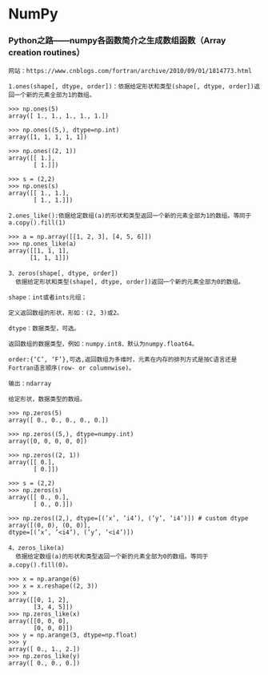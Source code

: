 # NumPy

### Python之路——numpy各函数简介之生成数组函数（Array creation routines）

    网站：https://www.cnblogs.com/fortran/archive/2010/09/01/1814773.html
    
    1.ones(shape[, dtype, order])：依据给定形状和类型(shape[, dtype, order])返回一个新的元素全部为1的数组。

    >>> np.ones(5)
    array([ 1., 1., 1., 1., 1.])

    >>> np.ones((5,), dtype=np.int)
    array([1, 1, 1, 1, 1])

    >>> np.ones((2, 1))
    array([[ 1.],
           [ 1.]])

    >>> s = (2,2)
    >>> np.ones(s)
    array([[ 1., 1.],
           [ 1., 1.]])
           
    2.ones_like():依据给定数组(a)的形状和类型返回一个新的元素全部为1的数组。等同于a.copy().fill(1)

    >>> a = np.array([[1, 2, 3], [4, 5, 6]])
    >>> np.ones_like(a)
    array([[1, 1, 1],
          [1, 1, 1]])
          
    3、zeros(shape[, dtype, order])
      依据给定形状和类型(shape[, dtype, order])返回一个新的元素全部为0的数组。

    shape：int或者ints元组；

    定义返回数组的形状，形如：(2, 3)或2。

    dtype：数据类型，可选。

    返回数组的数据类型，例如：numpy.int8、默认为numpy.float64。

    order:{‘C’, ‘F’},可选,返回数组为多维时，元素在内存的排列方式是按C语言还是Fortran语言顺序(row- or columnwise)。

    输出：ndarray

    给定形状，数据类型的数组。

    >>> np.zeros(5)
    array([ 0., 0., 0., 0., 0.])

    >>> np.zeros((5,), dtype=numpy.int)
    array([0, 0, 0, 0, 0])

    >>> np.zeros((2, 1))
    array([[ 0.],
           [ 0.]])

    >>> s = (2,2)
    >>> np.zeros(s)
    array([[ 0., 0.],
           [ 0., 0.]])

    >>> np.zeros((2,), dtype=[(’x’, ’i4’), (’y’, ’i4’)]) # custom dtype
    array([(0, 0), (0, 0)],
    dtype=[(’x’, ’<i4’), (’y’, ’<i4’)])
    
    4、zeros_like(a)
      依据给定数组(a)的形状和类型返回一个新的元素全部为0的数组。等同于a.copy().fill(0)。

    >>> x = np.arange(6)
    >>> x = x.reshape((2, 3))
    >>> x
    array([[0, 1, 2],
           [3, 4, 5]])
    >>> np.zeros_like(x)
    array([[0, 0, 0],
           [0, 0, 0]])
    >>> y = np.arange(3, dtype=np.float)
    >>> y
    array([ 0., 1., 2.])
    >>> np.zeros_like(y)
    array([ 0., 0., 0.])
